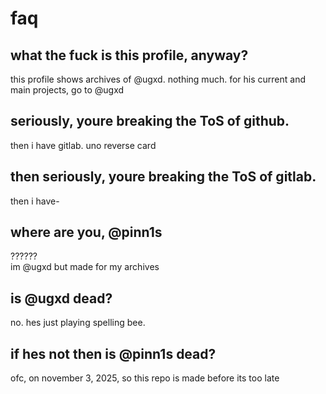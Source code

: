 # faq
## what the fuck is this profile, anyway?
this profile shows archives of @ugxd. nothing much. for his current and main projects, go to @ugxd

## seriously, youre breaking the ToS of github.
then i have gitlab. uno reverse card

## then seriously, youre breaking the ToS of gitlab.
then i have-

## where are you, @pinn1s
??????\
im @ugxd but made for my archives

## is @ugxd dead?
no. hes just playing spelling bee.

## if hes not then is @pinn1s dead?
ofc, on november 3, 2025, so this repo is made before its too late
